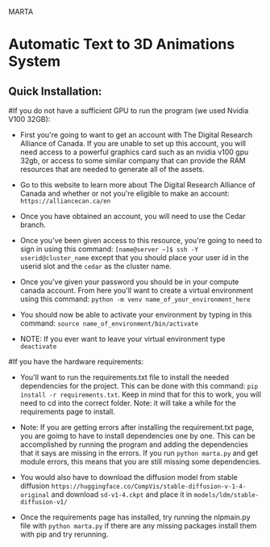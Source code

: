 MARTA

# Automatic Text to 3D Animations System

## Quick Installation:

#If you do not have a sufficient GPU to run the program (we used Nvidia V100 32GB):

- First you're going to want to get an account with The Digital Research Alliance of Canada. If you are unable to set up this account, you will need access to a powerful graphics card such as an nvidia v100 gpu 32gb, or access to some similar company that can provide the RAM resources that are needed to generate all of the assets.

- Go to this website to learn more about The Digital Research Alliance of Canada and whether or not you're eligible to make an account: `https://alliancecan.ca/en`

- Once you have obtained an account, you will need to use the Cedar branch.

- Once you've been given access to this resource, you're going to need to sign in using this command: `[name@server ~]$ ssh -Y userid@cluster_name` except that you should place your user id in the userid slot and the `cedar` as the cluster name.

- Once you've given your password you should be in your compute canada account. From here you'll want to create a virtual environment using this command:  `python -m venv name_of_your_environment_here`

- You should now be able to activate your environment by typing in this command: `source name_of_environment/bin/activate`

- NOTE: If you ever want to leave your virtual environment type `deactivate`

#If you have the hardware requirements:

- You'll want to run the requirements.txt file to install the needed dependencies for the project. This can be done with this command: `pip install -r requirements.txt`. Keep in mind that for this to work, you will need to cd into the correct folder. Note: it will take a while for the requirements page to install.
  
- Note: If you are getting errors after installing the requirement.txt page, you are goimg to have to install dependencies one by one. This can be accomplished by running the program and adding the dependencies that it says are missing in the errors. If you run `python marta.py` and get module errors, this means that you are still missing some dependencies.

- You would also have to download the diffusion model from stable diffusion `https://huggingface.co/CompVis/stable-diffusion-v-1-4-original` and download `sd-v1-4.ckpt` and place it in `models/ldm/stable-diffusion-v1/`

- Once the requirements page has installed, try running the nlpmain.py file with  `python marta.py` if there are any missing packages install them with pip and try rerunning.
